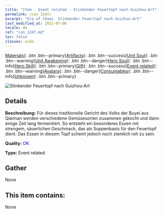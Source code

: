 ```yaml
---
title: "Item - Event related - Stinkender Feuertopf nach Guizhou-Art"
permalink: /con_1247/
excerpt: "Era of Chaos  Stinkender Feuertopf nach Guizhou-Art"
last_modified_at: 2021-07-06
locale: de
ref: "con_1247.md"
toc: false
classes: wide
---
```

 [Materials](/ItemsDE/){: .btn .btn--primary}[Artifacts](/ItemsDE/Artifacts/){: .btn .btn--success}[Unit Soul](/ItemsDE/UnitSoul/){: .btn .btn--warning}[Unit Awakening](/ItemsDE/UnitAwakening/){: .btn .btn--danger}[Hero Soul](/ItemsDE/HeroSoul/){: .btn .btn--info}[Hero Skill](/ItemsDE/HeroSkill/){: .btn .btn--primary}[Gift](/ItemsDE/Gift/){: .btn .btn--success}[Event related](/ItemsDE/Events/){: .btn .btn--warning}[Avatars](/ItemsDE/Avatars/){: .btn .btn--danger}[Consumables](/ItemsDE/Consumables/){: .btn .btn--info}[Unknown](/ItemsDE/Unknown/){: .btn .btn--primary}

 ![Stinkender Feuertopf nach Guizhou-Art](/images/t/i_81532231.png)

## Details
 **Beschreibung:** Für dieses traditionelle Gericht des Volks der Buyei aus Qiannan werden verschiedene Gemüsesorten zusammen gekocht und dann einige Zeit lang fermentiert. So entsteht ein besonderes Essen mit strengem, säuerlichen Geschmack, das als Suppenbasis für den Feuertopf dient. Das Essen in diesem Topf scheint jedoch noch ziemlich roh zu sein.

 **Quality:** <span style="color: #0000CD">OK</span>

 **Type:** Event related

## Gather

  None

## This item contains:

  None

